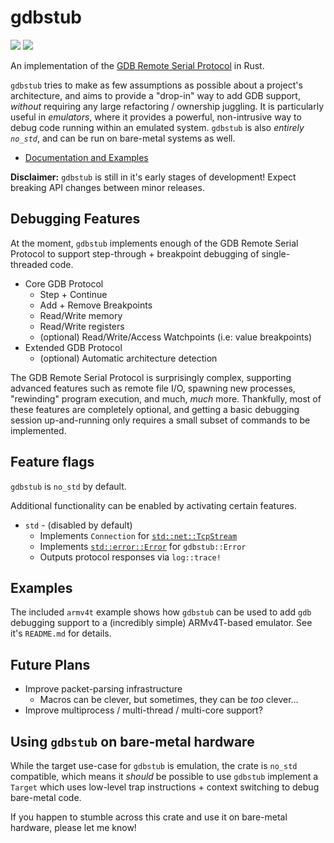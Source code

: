 # gdbstub

[![](http://meritbadge.herokuapp.com/gdbstub)](https://crates.io/crates/gdbstub)
[![](https://docs.rs/gdbstub/badge.svg)](https://docs.rs/gdbstub)

An implementation of the [GDB Remote Serial Protocol](https://sourceware.org/gdb/onlinedocs/gdb/Remote-Protocol.html#Remote-Protocol) in Rust.

`gdbstub` tries to make as few assumptions as possible about a project's architecture, and aims to provide a "drop-in" way to add GDB support, _without_ requiring any large refactoring / ownership juggling. It is particularly useful in _emulators_, where it provides a powerful, non-intrusive way to debug code running within an emulated system. `gdbstub` is also _entirely `no_std`_, and can be run on bare-metal systems as well.

- [Documentation and Examples](https://docs.rs/gdbstub)

**Disclaimer:** `gdbstub` is still in it's early stages of development! Expect breaking API changes between minor releases.

## Debugging Features

At the moment, `gdbstub` implements enough of the GDB Remote Serial Protocol to support step-through + breakpoint debugging of single-threaded code.

- Core GDB Protocol
    - Step + Continue
    - Add + Remove Breakpoints
    - Read/Write memory
    - Read/Write registers
    - (optional) Read/Write/Access Watchpoints (i.e: value breakpoints)
- Extended GDB Protocol
    - (optional) Automatic architecture detection

The GDB Remote Serial Protocol is surprisingly complex, supporting advanced features such as remote file I/O, spawning new processes, "rewinding" program execution, and much, _much_ more. Thankfully, most of these features are completely optional, and getting a basic debugging session up-and-running only requires a small subset of commands to be implemented.

## Feature flags

`gdbstub` is `no_std` by default.

Additional functionality can be enabled by activating certain features.

- `std` - (disabled by default)
  - Implements `Connection` for [`std::net::TcpStream`](https://doc.rust-lang.org/std/net/struct.TcpStream.html)
  - Implements [`std::error::Error`](https://doc.rust-lang.org/std/error/trait.Error.html) for `gdbstub::Error`
  - Outputs protocol responses via `log::trace!`

## Examples

The included `armv4t` example shows how `gdbstub` can be used to add `gdb` debugging support to a (incredibly simple) ARMv4T-based emulator. See it's `README.md` for details.

## Future Plans

- Improve packet-parsing infrastructure
    - Macros can be clever, but sometimes, they can be _too_ clever...
- Improve multiprocess / multi-thread / multi-core support?

## Using `gdbstub` on bare-metal hardware

While the target use-case for `gdbstub` is emulation, the crate is `no_std` compatible, which means it _should_ be possible to use `gdbstub` implement a `Target` which uses low-level trap instructions + context switching to debug bare-metal code.

If you happen to stumble across this crate and use it on bare-metal hardware, please let me know!
